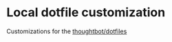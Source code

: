 # Local dotfile customization

Customizations for the [thoughtbot/dotfiles](https://github.com/dgalarza/dotfiles-local)
